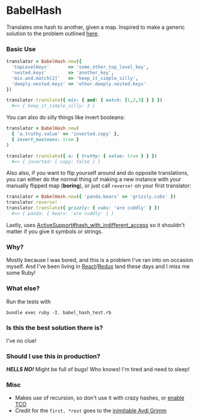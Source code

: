 # BabelHash

Translates one hash to another, given a map. Inspired to make a generic
solution to the problem outlined
[here](http://codenoble.com/blog/transforming-hashes-a-refactoring-story/).

### Basic Use

```ruby
translator = BabelHash.new({
  'topLevelKeys'       => 'some_other_top_level_key',
  'nested.keys'        => 'another_key',
  'mix.and.match[2]'   => 'keep_it_simple_silly',
  'deeply.nested.keys' => 'other.deeply.nested.keys'
})

translator.translate({ mix: { and: { match: [1,2,3] } } })
  #=> { keep_it_simple_silly: 3 }
```

You can also do silly things like invert booleans:

```ruby
translator = BabelHash.new(
  { 'a.truthy.value' => 'inverted.copy' },
  { invert_booleans: true }
)

translator.translate({ a: { truthy: { value: true } } })
  #=> { inverted: { copy: false } }
```

Also also, if you want to flip yourself around and do opposite
translations, you can either do the normal thing of making a new
instance with your manually flipped map (**boring**), or just call
`reverse!` on your first translator:

```ruby
translator = BabelHash.new({ 'panda.bears' => 'grizzly.cubs' })
translator.reverse!
translator.translate({ grizzly: { cubs: 'are cuddly' } })
  #=> { panda: { bears: 'are cuddly' } }
```

Lastly, uses
[ActiveSupport#hash_with_indifferent_access](https://github.com/rails/rails/blob/master/activesupport/lib/active_support/hash_with_indifferent_access.rb) so it shouldn't
matter if you give it symbols or strings.

### Why?

Mostly because I was bored, and this is a problem I've ran into on
occasion myself. And I've been living in [React](https://facebook.github.io/react/)/[Redux](http://redux.js.org/) land these days and
I miss me some Ruby!

### What else?

Run the tests with

```
bundle exec ruby -I. babel_hash_test.rb
```

### Is this the best solution there is?

I've no clue!

### Should I use this in production?

***HELLS NO!*** Might be full of bugs! Who knows! I'm tired and need to
sleep!

### Misc

- Makes use of recursion, so don't use it with crazy hashes, or [enable
  TCO](http://nithinbekal.com/posts/ruby-tco/)
- Credit for the `first, *rest` goes to the [inimitable Avdi
  Grimm](http://devblog.avdi.org/2010/01/31/first-and-rest-in-ruby/)
